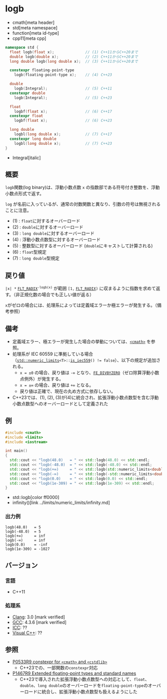 # logb
* cmath[meta header]
* std[meta namespace]
* function[meta id-type]
* cpp11[meta cpp]

```cpp
namespace std {
  float logb(float x);              // (1) C++11からC++20まで
  double logb(double x);            // (2) C++11からC++20まで
  long double logb(long double x);  // (3) C++11からC++20まで

  constexpr floating-point-type
    logb(floating-point-type x);    // (4) C++23

  double
    logb(Integral);                 // (5) C++11
  constexpr double
    logb(Integral);                 // (5) C++23

  float
    logbf(float x);                 // (6) C++17
  constexpr float
    logbf(float x);                 // (6) C++23

  long double
    logbl(long double x);           // (7) C++17
  constexpr long double
    logbl(long double x);           // (7) C++23
}
```
* Integral[italic]

## 概要
`logb`関数(log binary)は、浮動小数点数 `x` の指数部である符号付き整数を、浮動小数点形式で返す。

`log` が名前に入っているが、通常の対数関数と異なり、引数の符号は無視されることに注意。

- (1) : `float`に対するオーバーロード
- (2) : `double`に対するオーバーロード
- (3) : `long double`に対するオーバーロード
- (4) : 浮動小数点数型に対するオーバーロード
- (5) : 整数型に対するオーバーロード (`double`にキャストして計算される)
- (6) : `float`型規定
- (7) : `long double`型規定


## 戻り値
`|x| *` [`FLT_RADIX`](/reference/cfloat/flt_radix.md)<code><sup>-logb(x)</sup></code> が範囲 `[1,` [`FLT_RADIX`](/reference/cfloat/flt_radix.md)`)` に収まるように指数を求めて返す。（非正規化数の場合でも正しい値が返る）

`x`がゼロの場合には、処理系によっては定義域エラーか極エラーが発生する。（備考参照）


## 備考
- 定義域エラー、極エラーが発生した場合の挙動については、[`<cmath>`](../cmath.md) を参照。
- 処理系が IEC 60559 に準拠している場合（[`std::numeric_limits`](../limits/numeric_limits.md)`<T>::`[`is_iec559`](../limits/numeric_limits/is_iec559.md)`() != false`）、以下の規定が追加される。
	- `x = ±0` の場合、戻り値は `-∞` となり、[`FE_DIVBYZERO`](../cfenv/fe_divbyzero.md)（ゼロ除算浮動小数点例外）が発生する。
	- `x = ±∞` の場合、戻り値は `+∞` となる。
	- 戻り値は正確で、現在の丸め方式に依存しない。
- C++23では、(1), (2), (3)が(4)に統合され、拡張浮動小数点数型を含む浮動小数点数型へのオーバーロードとして定義された


## 例
```cpp example
#include <cmath>
#include <limits>
#include <iostream>

int main()
{
  std::cout << "logb(48.0)   = " << std::logb(48.0) << std::endl;
  std::cout << "logb(-48.0)  = " << std::logb(-48.0) << std::endl;
  std::cout << "logb(+∞)     = " << std::logb(std::numeric_limits<double>::infinity()) << std::endl;
  std::cout << "logb(-∞)     = " << std::logb(-std::numeric_limits<double>::infinity()) << std::endl;
  std::cout << "logb(0.0)    = " << std::logb(0.0) << std::endl;
  std::cout << "logb(1e-309) = " << std::logb(1e-309) << std::endl;
}
```
* std::logb[color ff0000]
* infinity()[link ../limits/numeric_limits/infinity.md]

### 出力例
```
logb(48.0)   = 5
logb(-48.0)  = 5
logb(+∞)     = inf
logb(-∞)     = inf
logb(0.0)    = -inf
logb(1e-309) = -1027
```

## バージョン
### 言語
- C++11

### 処理系
- [Clang](/implementation.md#clang): 3.0 [mark verified]
- [GCC](/implementation.md#gcc): 4.3.6 [mark verified]
- [ICC](/implementation.md#icc): ??
- [Visual C++](/implementation.md#visual_cpp): ??

## 参照
- [P0533R9 constexpr for `<cmath>` and `<cstdlib>`](https://www.open-std.org/jtc1/sc22/wg21/docs/papers/2021/p0533r9.pdf)
    - C++23での、一部関数の`constexpr`対応
- [P1467R9 Extended floating-point types and standard names](https://www.open-std.org/jtc1/sc22/wg21/docs/papers/2022/p1467r9.html)
    - C++23で導入された拡張浮動小数点数型への対応として、`float`、`double`、`long double`のオーバーロードを`floating-point-type`のオーバーロードに統合し、拡張浮動小数点数型も扱えるようにした
